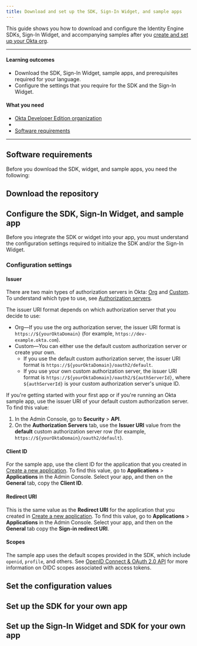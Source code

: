 ```yaml
---
title: Download and set up the SDK, Sign-In Widget, and sample apps
---
```


<ApiLifecycle access="ie" />

This guide shows you how to download and configure the Identity Engine SDKs, Sign-In Widget, and accompanying samples after you [create and set up your Okta org](/docs/guides/oie-embedded-common-org-setup).

---

#### Learning outcomes

* Download the SDK, Sign-In Widget, sample apps, and prerequisites required for your language.
* Configure the settings that you require for the SDK and the Sign-In Widget.

#### What you need

* [Okta Developer Edition organization](/signup)
* <StackSnippet snippet="samplecode" inline />
* [Software requirements](#software-requirements)
---

## Software requirements

Before you download the SDK, widget, and sample apps, you need the following:

<StackSnippet snippet="softwarerequirements" />

## Download the repository

<StackSnippet snippet="githubinstructions" />

## Configure the SDK, Sign-In Widget, and sample app

Before you integrate the SDK or widget into your app, you must understand the configuration settings required to initialize the SDK and/or the Sign-In Widget.

### Configuration settings

#### Issuer

There are two main types of authorization servers in Okta: [Org](/docs/concepts/auth-servers/#org-authorization-server) and [Custom](/docs/concepts/auth-servers/#custom-authorization-server). To understand which type to use, see [Authorization servers](/docs/concepts/auth-servers/#available-authorization-server-types).

<ApiAmProdWarning />

The issuer URI format depends on which authorization server that you decide to use:

* Org&mdash;If you use the org authorization server, the issuer URI format is `https://${yourOktaDomain}` (for example, `https://dev-example.okta.com`).
* Custom&mdash;You can either use the default custom authorization server or create your own.
  * If you use the default custom authorization server, the issuer URI format is `https://${yourOktaDomain}/oauth2/default`.
  * If you use your own custom authorization server, the issuer URI format is `https://${yourOktaDomain}/oauth2/${authServerId}`, where `${authServerId}` is your custom authorization server's unique ID.

If you're getting started with your first app or if you're running an Okta sample app, use the issuer URI of your default custom authorization server. To find this value:

1. In the Admin Console, go to **Security** > **API**.
2. On the **Authorization Servers** tab, use the **Issuer URI** value from the **default** custom authorization server row (for example, `https://${yourOktaDomain}/oauth2/default`).

#### Client ID

For the sample app, use the client ID for the application that you created in [Create a new application](/docs/guides/oie-embedded-common-org-setup/-/main/#create-a-new-application). To find this value, go to **Applications** > **Applications** in the Admin Console. Select your app, and then on the **General** tab, copy the **Client ID**.

<StackSnippet snippet="clientsecret" />

#### Redirect URI

This is the same value as the **Redirect URI** for the application that you created in [Create a new application](/docs/guides/oie-embedded-common-org-setup/-/main/#create-a-new-application). To find this value, go to **Applications** > **Applications** in the Admin Console. Select your app, and then on the **General** tab copy the **Sign-in redirect URI**.

<StackSnippet snippet="redirecturi" />

#### Scopes

The sample app uses the default scopes provided in the SDK, which include `openid`, `profile`, and others. See [OpenID Connect & OAuth 2.0 API](/docs/reference/api/oidc/#scopes) for more information on OIDC scopes associated with access tokens.

## Set the configuration values

<StackSnippet snippet="configlocations" />

<StackSnippet snippet="configorder" />

## Set up the SDK for your own app

<StackSnippet snippet="sdkforyourapp" />

## Set up the Sign-In Widget and SDK for your own app

<StackSnippet snippet="widgetforyourapp" />
